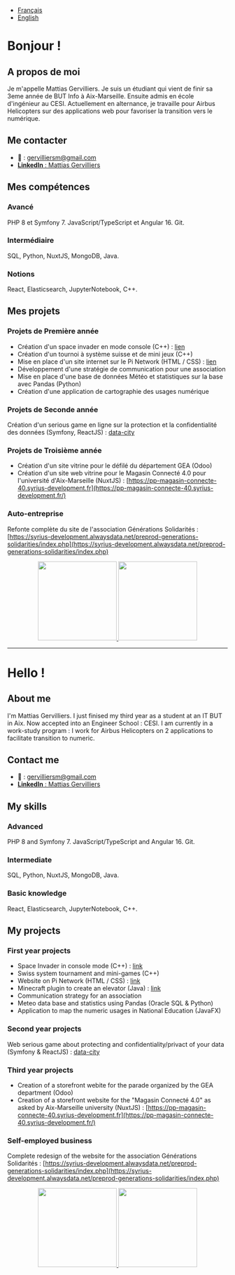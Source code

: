 - [Français](#bonjour-)
- [English](#hello-)

# Bonjour !

## A propos de moi

Je m'appelle Mattias Gervilliers. 
Je suis un étudiant qui vient de finir sa 3eme année de BUT Info à Aix-Marseille. Ensuite admis en école d'ingénieur au CESI. Actuellement en alternance, je travaille pour Airbus Helicopters sur des applications web pour favoriser la transition vers le numérique.

## Me contacter

- 📧 : [gervilliersm@gmail.com](mailto:gervilliersm@gmail.com)
- [**LinkedIn** : Mattias Gervilliers](https://www.linkedin.com/in/mattias-gervilliers-511b37230)

## Mes compétences

### Avancé
PHP 8 et Symfony 7.
JavaScript/TypeScript et Angular 16.
Git.

### Intermédiaire
SQL, Python, NuxtJS, MongoDB, Java.

### Notions
React, Elasticsearch, JupyterNotebook, C++.

## Mes projets

### Projets de Première année 

- Création d'un space invader en mode console (C++) : [lien](https://github.com/MattiasGervilliers/Space-Invaders)
- Création d'un tournoi à système suisse et de mini jeux (C++)
- Mise en place d'un site internet sur le Pi Network (HTML / CSS) : [lien](https://github.com/MattiasGervilliers/pinetwork.github.io)
- Développement d'une stratégie de communication pour une association
- Mise en place d'une base de données Météo et statistiques sur la base avec Pandas (Python)
- Création d'une application de cartographie des usages numérique 

### Projets de Seconde année

Création d'un serious game en ligne sur la protection et la confidentialité des données (Symfony, ReactJS) : [data-city](https://www.data-city.fr/)

### Projets de Troisième année

- Création d'un site vitrine pour le défilé du département GEA (Odoo)
- Création d'un site web vitrine pour le Magasin Connecté 4.0 pour l'université d'Aix-Marseille (NuxtJS) : [https://pp-magasin-connecte-40.syrius-development.fr](https://pp-magasin-connecte-40.syrius-development.fr/)

### Auto-entreprise

Refonte complète du site de l'association Générations Solidarités : [https://syrius-development.alwaysdata.net/preprod-generations-solidarities/index.php](https://syrius-development.alwaysdata.net/preprod-generations-solidarities/index.php)

<p align="center">
<a href="https://github.com/MattiasGervilliers">
  <img height="180em" src="https://github-readme-stats-eight-theta.vercel.app/api?username=MattiasGervilliers&show_icons=true&theme=gruvbox&include_all_commits=true&count_private=true"/>
  <img height="180em" src="https://github-readme-stats-eight-theta.vercel.app/api/top-langs/?username=MattiasGervilliers&layout=compact&langs_count=8&theme=gruvbox"/>
</a>
</p>

---

# Hello !

## About me

I'm Mattias Gervilliers.
I just finised my third year as a student at an IT BUT in Aix. Now accepted into an Engineer School : CESI. I am currently in a work-study program : I work for Airbus Helicopters on 2 applications to facilitate transition to numeric.

## Contact me

- 📧 : [gervilliersm@gmail.com](mailto:gervilliersm@gmail.com)
- [**LinkedIn** : Mattias Gervilliers](https://www.linkedin.com/in/mattias-gervilliers-511b37230)

## My skills

### Advanced
PHP 8 and Symfony 7.
JavaScript/TypeScript and Angular 16.
Git.

### Intermediate
SQL, Python, NuxtJS, MongoDB, Java.

### Basic knowledge
React, Elasticsearch, JupyterNotebook, C++.

## My projects

### First year projects

- Space Invader in console mode (C++) : [link](https://github.com/MattiasGervilliers/Space-Invaders)
- Swiss system tournament and mini-games (C++)
- Website on Pi Network (HTML / CSS) : [link](https://github.com/MattiasGervilliers/pinetwork.github.io)
- Minecraft plugin to create an elevator (Java) : [link](https://github.com/MattiasGervilliers/MinecraftElevator)
- Communication strategy for an association
- Meteo data base and statistics using Pandas (Oracle SQL & Python)
- Application to map the numeric usages in National Education (JavaFX)

### Second year projects

Web serious game about protecting and confidentiality/privact of your data (Symfony & ReactJS) : [data-city](https://www.data-city.fr/)

### Third year projects

- Creation of a storefront webite for the parade organized by the GEA department (Odoo)
- Creation of a storefront website for the "Magasin Connecté 4.0" as asked by Aix-Marseille university (NuxtJS) : [https://pp-magasin-connecte-40.syrius-development.fr](https://pp-magasin-connecte-40.syrius-development.fr/)

### Self-employed business

Complete redesign of the website for the association Générations Solidarités : [https://syrius-development.alwaysdata.net/preprod-generations-solidarities/index.php](https://syrius-development.alwaysdata.net/preprod-generations-solidarities/index.php)

<p align="center">
<a href="https://github.com/MattiasGervilliers">
  <img height="180em" src="https://github-readme-stats-eight-theta.vercel.app/api?username=MattiasGervilliers&show_icons=true&theme=gruvbox&include_all_commits=true&count_private=true"/>
  <img height="180em" src="https://github-readme-stats-eight-theta.vercel.app/api/top-langs/?username=MattiasGervilliers&layout=compact&langs_count=8&theme=gruvbox"/>
</a>
</p>
